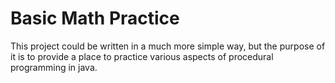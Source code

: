 # Basic Math Practice

This project could be written in a much more simple way, but the purpose of it is to provide a place to practice various aspects of procedural programming in java.
